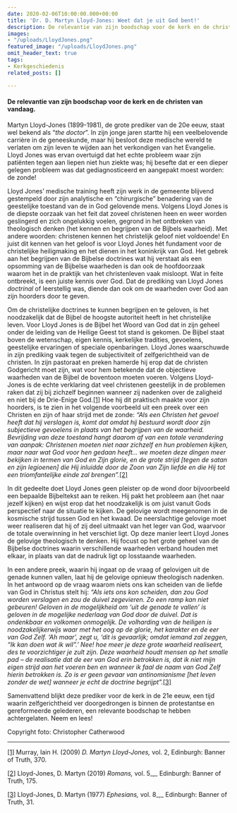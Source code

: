 ```yaml
---
date: 2020-02-06T10:00:00.000+00:00
title: 'Dr. D. Martyn Lloyd-Jones: Weet dat je uit God bent!'
description: De relevantie van zijn boodschap voor de kerk en de christen van vandaag.
images:
- "/uploads/LloydJones.png"
featured_image: "/uploads/LloydJones.png"
omit_header_text: true
tags:
- Kerkgeschiedenis
related_posts: []

---
```

#### De relevantie van zijn boodschap voor de kerk en de christen van vandaag.

Martyn Lloyd-Jones (1899-1981), de grote prediker van de 20e eeuw, staat wel bekend als “_the doctor_”. In zijn jonge jaren startte hij een veelbelovende carrière in de geneeskunde, maar hij besloot deze medische wereld te verlaten om zijn leven te wijden aan het verkondigen van het Evangelie. Lloyd Jones was ervan overtuigd dat het echte probleem waar zijn patiënten tegen aan liepen niet hun ziekte was; hij besefte dat er een dieper gelegen probleem was dat gediagnosticeerd en aangepakt moest worden: de zonde!

Lloyd Jones’ medische training heeft zijn werk in de gemeente blijvend gestempeld door zijn analytische en “chirurgische” benadering van de geestelijke toestand van de in God gelovende mens. Volgens Lloyd Jones is de diepste oorzaak van het feit dat zoveel christenen heen en weer worden geslingerd en zich ongelukkig voelen, gegrond in het ontbreken van theologisch denken (het kennen en begrijpen van de Bijbels waarheid). Met andere woorden: christenen kennen het christelijk geloof niet voldoende! En juist dit kennen van het geloof is voor Lloyd Jones hét fundament voor de christelijke heiligmaking en het dienen in het koninkrijk van God. Het gebrek aan het begrijpen van de Bijbelse doctrines wat hij verstaat als een opsomming van de Bijbelse waarheden is dan ook de hoofdoorzaak waarom het in de praktijk van het christenleven vaak misloopt. Wat in feite ontbreekt, is een juiste kennis over God. Dat de prediking van Lloyd Jones _doctrinal_ of leerstellig was, diende dan ook om de waarheden over God aan zijn hoorders door te geven.

Om de christelijke doctrines te kunnen begrijpen en te geloven, is het noodzakelijk dat de Bijbel de hoogste autoriteit heeft in het christelijke leven. Voor Lloyd Jones is de Bijbel het Woord van God dat in zijn geheel onder de leiding van de Heilige Geest tot stand is gekomen. De Bijbel staat boven de wetenschap, eigen kennis, kerkelijke tradities, gevoelens, geestelijke ervaringen of speciale openbaringen. Lloyd Jones waarschuwde in zijn prediking vaak tegen de subjectiviteit of zelfgerichtheid van de christen. In zijn pastoraat en preken hamerde hij erop dat de christen Godgericht moet zijn, wat voor hem betekende dat de objectieve waarheden van de Bijbel de boventoon moeten voeren. Volgens Lloyd-Jones is de echte verklaring dat veel christenen geestelijk in de problemen raken dat zij bij zichzelf beginnen wanneer zij nadenken over de zaligheid en niet bij de Drie-Enige God.[\[1\]](#_ftn1) Hoe hij dit praktisch maakte voor zijn hoorders, is te zien in het volgende voorbeeld uit een preek over een Christen en zijn of haar strijd met de zonde: _“Als een Christen het gevoel heeft dat hij verslagen is, komt dat omdat hij bestuurd wordt door zijn subjectieve gevoelens in plaats van het begrijpen van de waarheid. Bevrijding van deze toestand hangt daarom af van een totale verandering van aanpak: Christenen moeten niet naar zichzelf en hun problemen kijken, maar naar wat God voor hen gedaan heeft… we moeten deze dingen meer bekijken in termen van God en Zijn glorie, en de grote strijd \[tegen de satan en zijn legioenen\] die Hij inluidde door de Zoon van Zijn liefde en die Hij tot een triomfantelijke einde zal brengen”._[\[2\]](#_ftn2)

In dit gedeelte doet Lloyd Jones geen pleister op de wond door bijvoorbeeld een bepaalde Bijbeltekst aan te reiken. Hij pakt het probleem aan (het naar jezelf kijken) en wijst erop dat het noodzakelijk is om juist vanuit Gods perspectief naar de situatie te kijken. De gelovige wordt meegenomen in de kosmische strijd tussen God en het kwaad. De neerslachtige gelovige moet weer realiseren dat hij of zij deel uitmaakt van het leger van God, waarvoor de totale overwinning in het verschiet ligt. Op deze manier leert Lloyd Jones de gelovige theologisch te denken. Hij focust op het grote geheel van de Bijbelse doctrines waarin verschillende waarheden verband houden met elkaar, in plaats van dat de nadruk ligt op losstaande waarheden.

In een andere preek, waarin hij ingaat op de vraag of gelovigen uit de genade kunnen vallen, laat hij de gelovige opnieuw theologisch nadenken. In het antwoord op de vraag waarom niets ons kan scheiden van de liefde van God in Christus stelt hij: _“Als iets ons kon scheiden, dan zou God worden verslagen en zou de duivel zegevieren. Zo een ramp kan niet gebeuren! Geloven in de mogelijkheid om ‘uit de genade te vallen’ is geloven in de mogelijke nederlaag van God door de duivel. Dat is ondenkbaar en volkomen onmogelijk. De volharding van de heiligen is noodzakelijkerwijs waar met het oog op de glorie, het karakter en de eer van God Zelf. ‘Ah maar’, zegt u, ‘dit is gevaarlijk; omdat iemand zal zeggen, “Ik kan doen wat ik wil”.’ Nee! hoe meer je deze grote waarheid realiseert, des te voorzichtiger je zult zijn. Deze waarheid houdt mensen op het smalle pad – de realisatie dat de eer van God erin betrokken is, dat ik niet mijn eigen strijd aan het voeren ben en wanneer ik faal de naam van God Zelf hierin betrokken is. Zo is er geen gevaar van antinomianisme \[het leven zonder de wet\] wanneer je echt de doctrine begrijpt”._[\[3\]](#_ftn3)

Samenvattend blijkt deze prediker voor de kerk in de 21e eeuw, een tijd waarin zelfgerichtheid ver doorgedrongen is binnen de protestantse en gereformeerde gelederen, een relevante boodschap te hebben achtergelaten. Neem en lees!

Copyright foto: Christopher Catherwood

***

[\[1\]](#_ftnref1) Murray, Iain H. (2009) _D. Martyn Lloyd-Jones,_ vol. 2, Edinburgh: Banner of Truth, 370.

[\[2\]](#_ftnref2) Lloyd-Jones, D. Martyn (2019) _Romans,_ vol. 5_,_ Edinburgh: Banner of Truth, 175.

[\[3\]](#_ftnref3) Lloyd-Jones, D. Martyn (1977) _Ephesians,_ vol. 8_,_ Edinburgh: Banner of Truth, 31.